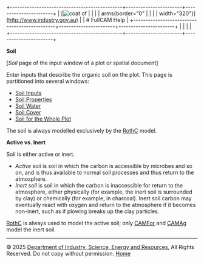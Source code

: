 +----------------------------------------------+-----------------------+-----------------------+
| [![coat of                                   |                       | [](index.htm)         |
| arms](imgs/DISER-inline_Mono.png){border="0" |                       |                       |
| width="320"}](http://www.industry.gov.au)    |                       | # FullCAM Help        |
+----------------------------------------------+-----------------------+-----------------------+
|                                              |                       |                       |
+----------------------------------------------+-----------------------+-----------------------+

**Soil**

\[*Soil* page of the input window of a plot or spatial document\]

Enter inputs that describe the organic soil on the plot. This page is
partitioned into several windows:

- [Soil Inputs](193_Soil%20Inputs.htm)
- [Soil Properties](3_Soil%20Properties.htm)
- [Soil Water](44_Soil%20Water.htm)
- [Soil Cover](102_Soil%20Cover.htm)
- [Soil for the Whole Plot](46_Soil%20for%20the%20Whole%20Plot.htm)

The soil is always modelled exclusively by the [RothC](114_RothC.htm)
model.

**Active vs. Inert**

Soil is either active or inert.

- *Active soil* is soil in which the carbon is accessible by microbes
  and so on, and is thus available to normal soil processes and thus
  return to the atmosphere.
- *Inert soil* is soil in which the carbon is inaccessible for return to
  the atmosphere, either physically (for example, the inert soil is
  surrounded by clay) or chemically (for example, in charcoal). Inert
  soil carbon may eventually react with oxygen and return to the
  atmosphere if it becomes non-inert, such as if plowing breaks up the
  clay particles.

[RothC](114_RothC.htm) is always used to model the active soil; only
[CAMFor](77_CAMFor.htm) and [CAMAg](78_CAMAg.htm) model the inert soil.

------------------------------------------------------------------------

© 2025 [Department of Industry, Science, Energy and
Resources](http://www.industry.gov.au "Department of Industry, Science, Energy and Resources"),
All Rights Reserved. Do not copy without permission.
[Home](index.htm "help index")

